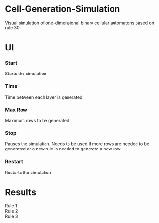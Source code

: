# Cell-Generation-Simulation
Visual simulation of one-dimensional binary cellular automatons based on rule 30
# UI
### Start
Starts the simulation
### Time
Time between each layer is generated
### Max Row
Maximum rows to be generated
### Stop
Pauses the simulation. Needs to be used if more rows are needed to be generated or a new rule is needed to generate a new row
### Restart
Restarts the simulation
# Results
Rule 1<br />
Rule 2<br />
Rule 3<br />

